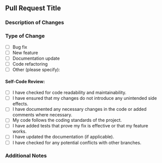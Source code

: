 ## Pull Request Title

<!-- Add a clear and descriptive title for your pull request -->

### Description of Changes

<!-- Provide a brief overview of the changes introduced by this pull request -->

### Type of Change

<!-- Select the appropriate type of change by placing an 'x' in the checkboxes -->

- [ ] Bug fix
- [ ] New feature
- [ ] Documentation update
- [ ] Code refactoring
- [ ] Other (please specify):

#### Self-Code Review:
- [ ] I have checked for code readability and maintainability.
- [ ] I have ensured that my changes do not introduce any unintended side effects.
- [ ] I have documented any necessary changes in the code or added comments where necessary.
- [ ] My code follows the coding standards of the project.
- [ ] I have added tests that prove my fix is effective or that my feature works.
- [ ] I have updated the documentation (if applicable).
- [ ] I have checked for any potential conflicts with other branches.

### Additional Notes

<!-- Add any additional notes or context about the changes made in this pull request -->

